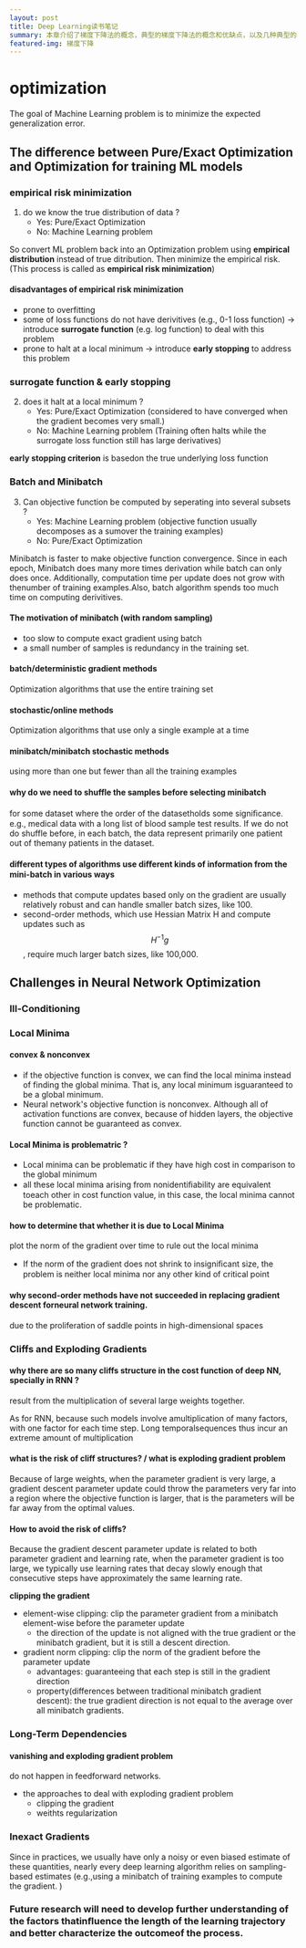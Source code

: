 ```yaml
---
layout: post
title: Deep Learning读书笔记
summary: 本章介绍了梯度下降法的概念，典型的梯度下降法的概念和优缺点，以及几种典型的优化器
featured-img: 梯度下降
---
```


# optimization
The goal of Machine Learning problem is to minimize the expected generalization error.
## The difference between Pure/Exact Optimization and Optimization for training ML models

### empirical risk minimization
1. do we know the true distribution of data ?
    - Yes: Pure/Exact Optimization
    - No: Machine Learning problem

So convert ML problem back into an Optimization problem using **empirical distribution** instead of true ditribution. Then minimize the empirical risk. (This process is called as **empirical risk minimization**)

#### disadvantages of empirical risk minimization

- prone to overfitting
- some of loss functions do not have derivitives (e.g., 0-1 loss function) -> introduce **surrogate function** (e.g. log function) to deal with this problem
- prone to halt at a local minimum -> introduce **early stopping** to address this problem

### surrogate function & early stopping
2. does it halt at a local minimum ?
    - Yes: Pure/Exact Optimization (considered to have converged when the gradient becomes very small.)
    - No: Machine Learning problem (Training often halts while the surrogate loss function still has large derivatives)

**early stopping criterion** is basedon the true underlying loss function

### Batch and Minibatch
3. Can objective function be computed by seperating into several subsets ?
    - Yes: Machine Learning problem (objective function usually decomposes as a sumover the training examples)
    - No: Pure/Exact Optimization

Minibatch is faster to make objective function convergence. Since in each epoch, Minibatch does many more times derivation while batch can only does once. Additionally,  computation time per update does not grow with thenumber of training examples.Also, batch algorithm spends too much time on computing derivitives.

#### The motivation of minibatch (with random sampling)
- too slow to compute exact gradient using batch
- a small number of samples is redundancy in the training set.

#### batch/deterministic gradient methods

Optimization algorithms that use the entire training set

#### stochastic/online methods

Optimization algorithms that use only a single example at a time

#### minibatch/minibatch stochastic methods

using more than one but fewer than all the training examples

#### why do we need to shuffle the samples before selecting minibatch

for some dataset where the order of the datasetholds some signiﬁcance. e.g., medical data with a long list of blood sample test results. If we do not do shuffle before, in each batch, the data represent primarily one patient out of themany patients in the dataset.

#### different types of algorithms use diﬀerent kinds of information from the mini-batch in various ways
- methods that compute updates based only on the gradient are usually relatively robust and can handle smaller batch sizes, like 100.
- second-order methods, which use Hessian Matrix H and compute updates such as $$H^{-1}g$$, require much larger batch sizes, like 100,000.


## Challenges in Neural Network Optimization
### Ill-Conditioning

### Local Minima
#### convex & nonconvex
- if the objective function is convex, we can find the local minima instead of finding the global minima. That is, any local minimum isguaranteed to be a global minimum.
- Neural network's objective function is nonconvex. Although all of activation functions are convex, because of hidden layers, the objective function cannot be guaranteed as convex. 
#### Local Minima is problematric ?
- Local minima can be problematic if they have high cost in comparison to the global minimum
- all these local minima arising from nonidentiﬁability are equivalent toeach other in cost function value, in this case, the local minima cannot be problematic.

#### how to determine that whether it is due to Local Minima
plot the norm of the gradient over time to rule out the local minima
- If the norm of the gradient does not shrink to insigniﬁcant size, the problem is neither local minima nor any other kind of critical point

#### why second-order methods have not succeeded in replacing gradient descent forneural network training.
due to the proliferation of saddle points in high-dimensional spaces 

### Cliffs and Exploding Gradients

#### why there are so many cliffs structure in the cost function of deep NN, specially in RNN ?
result from the multiplication of several large weights together.

As for RNN, because such models involve amultiplication of many factors, with one factor for each time step. Long temporalsequences thus incur an extreme amount of multiplication

#### what is the risk of cliff structures? / what is exploding gradient problem

Because of large weights, when the parameter gradient is very large, a gradient descent parameter update could throw the parameters very far into a region where the objective function is larger, that is the parameters will be far away from the optimal values.

#### How to avoid the risk of cliffs?

Because the gradient descent parameter update is related to both parameter gradient and learning rate, when the parameter gradient is too large, we typically use learning rates that decay slowly enough that consecutive steps have approximately the same learning rate. 

**clipping the gradient**
- element-wise clipping: 
    clip the parameter gradient from a minibatch element-wise before the parameter update
    - the direction of the update is not aligned with the true gradient or the minibatch gradient, but it is still a descent direction.
- gradient norm clipping: 
    clip the norm of the gradient before the parameter update
    - advantages: guaranteeing that each step is still in the gradient direction
    - property(differences between traditional minibatch gradient descent): the true gradient direction is not equal to the average over all minibatch gradients.
### Long-Term Dependencies
#### vanishing and exploding gradient problem
do not happen in feedforward networks.

- the approaches to deal with exploding gradient problem
    - clipping the gradient
    - weithts regularization
### Inexact Gradients
Since in practices, we usually have only a noisy or even biased estimate of these quantities, nearly every deep learning algorithm relies on sampling-based estimates (e.g.,using a minibatch of training examples to compute the gradient. ) 

### Future research will need to develop further understanding of the factors thatinﬂuence the length of the learning trajectory and better characterize the outcomeof the process. 